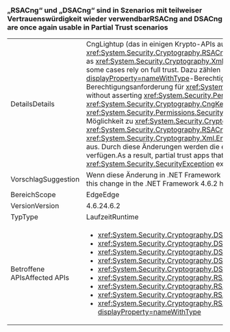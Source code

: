 ### <a name="rsacng-and-dsacng-are-once-again-usable-in-partial-trust-scenarios"></a><span data-ttu-id="af1a7-101">„RSACng“ und „DSACng“ sind in Szenarios mit teilweiser Vertrauenswürdigkeit wieder verwendbar</span><span class="sxs-lookup"><span data-stu-id="af1a7-101">RSACng and DSACng are once again usable in Partial Trust scenarios</span></span>

|   |   |
|---|---|
|<span data-ttu-id="af1a7-102">Details</span><span class="sxs-lookup"><span data-stu-id="af1a7-102">Details</span></span>|<span data-ttu-id="af1a7-103">CngLightup (das in einigen Krypto-APIs auf höherer Ebene verwendet wird, z.B. <xref:System.Security.Cryptography.Xml.EncryptedXml?displayProperty=nameWithType>) und <xref:System.Security.Cryptography.RSACng?displayProperty=nameWithType> erfordern in einigen Fällen volles Vertrauen.</span><span class="sxs-lookup"><span data-stu-id="af1a7-103">CngLightup (used in several higher-level crypto apis, such as <xref:System.Security.Cryptography.Xml.EncryptedXml?displayProperty=nameWithType>) and <xref:System.Security.Cryptography.RSACng?displayProperty=nameWithType> in some cases rely on full trust.</span></span> <span data-ttu-id="af1a7-104">Dazu zählen P/Invoke-Aufrufe ohne gewährte <xref:System.Security.Permissions.SecurityPermissionFlag.UnmanagedCode?displayProperty=nameWithType>-Berechtigungen sowie Codepfade, bei denen <xref:System.Security.Cryptography.CngKey?displayProperty=nameWithType> eine Berechtigungsanforderung für <xref:System.Security.Permissions.SecurityPermissionFlag.UnmanagedCode?displayProperty=nameWithType> aufweist.</span><span class="sxs-lookup"><span data-stu-id="af1a7-104">These include P/Invokes without asserting <xref:System.Security.Permissions.SecurityPermissionFlag.UnmanagedCode?displayProperty=nameWithType> permissions, and code paths where <xref:System.Security.Cryptography.CngKey?displayProperty=nameWithType> has permission demands for <xref:System.Security.Permissions.SecurityPermissionFlag.UnmanagedCode?displayProperty=nameWithType>.</span></span> <span data-ttu-id="af1a7-105">Ab .NET Framework 4.6.2 wurde „CngLightup“ verwendet, um nach Möglichkeit zu <xref:System.Security.Cryptography.RSACng?displayProperty=nameWithType> zu wechseln.</span><span class="sxs-lookup"><span data-stu-id="af1a7-105">Starting with the .NET Framework 4.6.2, CngLightup was used to switch to <xref:System.Security.Cryptography.RSACng?displayProperty=nameWithType> wherever possible.</span></span> <span data-ttu-id="af1a7-106">In Folge schlugen teilweise vertrauenswürdige Apps fehl, die <xref:System.Security.Cryptography.Xml.EncryptedXml?displayProperty=nameWithType> erfolgreich verwendeten, und lösten <xref:System.Security.SecurityException>-Ausnahmen aus. Durch diese Änderungen werden die erforderlichen Berechtigungen hinzugefügt, sodass alle Funktionen, die „CngLightup“ verwenden, über die erforderlichen Berechtigungen verfügen.</span><span class="sxs-lookup"><span data-stu-id="af1a7-106">As a result, partial trust apps that successfully used <xref:System.Security.Cryptography.Xml.EncryptedXml?displayProperty=nameWithType> began to fail and throw <xref:System.Security.SecurityException> exceptions.This change adds the required asserts so that all functions using CngLightup have the required permissions.</span></span>|
|<span data-ttu-id="af1a7-107">Vorschlag</span><span class="sxs-lookup"><span data-stu-id="af1a7-107">Suggestion</span></span>|<span data-ttu-id="af1a7-108">Wenn diese Änderung in .NET Framework 4.6.2 sich negativ auf Ihre teilweise vertrauenswürdigen Apps ausgewirkt hat, führen Sie ein Upgrade auf .NET Framework 4.7.1 durch.</span><span class="sxs-lookup"><span data-stu-id="af1a7-108">If this change in the .NET Framework 4.6.2 has negatively impacted your partial trust apps, upgrade to the .NET Framework 4.7.1.</span></span>|
|<span data-ttu-id="af1a7-109">Bereich</span><span class="sxs-lookup"><span data-stu-id="af1a7-109">Scope</span></span>|<span data-ttu-id="af1a7-110">Edge</span><span class="sxs-lookup"><span data-stu-id="af1a7-110">Edge</span></span>|
|<span data-ttu-id="af1a7-111">Version</span><span class="sxs-lookup"><span data-stu-id="af1a7-111">Version</span></span>|<span data-ttu-id="af1a7-112">4.6.2</span><span class="sxs-lookup"><span data-stu-id="af1a7-112">4.6.2</span></span>|
|<span data-ttu-id="af1a7-113">Typ</span><span class="sxs-lookup"><span data-stu-id="af1a7-113">Type</span></span>|<span data-ttu-id="af1a7-114">Laufzeit</span><span class="sxs-lookup"><span data-stu-id="af1a7-114">Runtime</span></span>|
|<span data-ttu-id="af1a7-115">Betroffene APIs</span><span class="sxs-lookup"><span data-stu-id="af1a7-115">Affected APIs</span></span>|<ul><li><xref:System.Security.Cryptography.DSACng.%23ctor(System.Security.Cryptography.CngKey)?displayProperty=nameWithType></li><li><xref:System.Security.Cryptography.DSACng.Key?displayProperty=nameWithType></li><li><xref:System.Security.Cryptography.DSACng.LegalKeySizes?displayProperty=nameWithType></li><li><xref:System.Security.Cryptography.DSACng.CreateSignature(System.Byte[])?displayProperty=nameWithType></li><li><xref:System.Security.Cryptography.DSACng.VerifySignature(System.Byte[],System.Byte[])?displayProperty=nameWithType></li><li><xref:System.Security.Cryptography.RSACng.%23ctor(System.Security.Cryptography.CngKey)?displayProperty=nameWithType></li><li><xref:System.Security.Cryptography.RSACng.Key?displayProperty=nameWithType></li><li><xref:System.Security.Cryptography.RSACng.Decrypt(System.Byte[],System.Security.Cryptography.RSAEncryptionPadding)?displayProperty=nameWithType></li><li><xref:System.Security.Cryptography.RSACng.SignHash(System.Byte[],System.Security.Cryptography.HashAlgorithmName,System.Security.Cryptography.RSASignaturePadding)?displayProperty=nameWithType></li></ul>|

